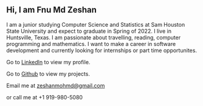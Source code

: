 ## Hi, I am Fnu Md Zeshan

I am a junior studying Computer Science and Statistics at Sam Houston State University and expect to graduate in Spring of 2022. I live in Huntsville, Texas. I am passionate about travelling, reading, computer programming and mathematics. I want to make a career in software development and currently looking for internships or part time opportunites. 

Go to [LinkedIn](https://www.linkedin.com/in/fnu-md-zeshan-613789204/) to view my profile.

Go to [Github](https://github.com/Zeshan-Fnu) to view my projects.

Email me at zeshanmohmd@gmail.com

or call me at +1 919-980-5080
